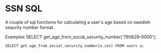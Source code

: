 # SSN SQL

A couple of sql functions for calculating a user's age based on swedish sequrity number format.

Examples
    SELECT get_age_from_social_security_number('790628-0000');
    
    SELECT get_age_from_social_security_number(u.ssn) FROM users u;